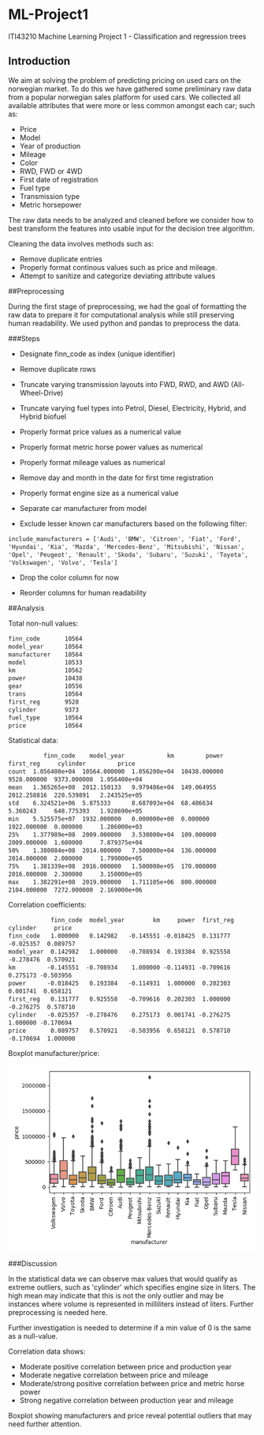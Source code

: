 # ML-Project1
ITI43210 Machine Learning Project 1 - Classification and regression trees

## Introduction

We aim at solving the problem of predicting pricing on used cars on the norwegian market. To do this we have gathered some preliminary raw data from a popular norwegian sales platform for used cars. We collected all available attributes that were more or less common amongst each car; such as:

- Price
- Model
- Year of production
- Mileage
- Color
- RWD, FWD or 4WD
- First date of registration
- Fuel type
- Transmission type
- Metric horsepower

The raw data needs to be analyzed and cleaned before we consider how to best transform the features into usable input for the decision tree algorithm.

Cleaning the data involves methods such as:

- Remove duplicate entries
- Properly format continous values such as price and mileage.
- Attempt to sanitize and categorize deviating attribute values

##Preprocessing

During the first stage of preprocessing, we had the goal of formatting the raw data to prepare it for computational analysis while still preserving human readability. We used python and pandas to preprocess the data.

###Steps

- Designate finn_code as index (unique identifier)

- Remove duplicate rows

- Truncate varying transmission layouts into FWD, RWD, and AWD (All-Wheel-Drive)

- Truncate varying fuel types into Petrol, Diesel, Electricity, Hybrid, and Hybrid biofuel

- Properly format price values as a numerical value

- Properly format metric horse power values as numerical

- Properly format mileage values as numerical

- Remove day and month in the date for first time registration

- Properly format engine size as a numerical value

- Separate car manufacturer from model

- Exclude lesser known car manufacturers based on the following filter:
```
include_manufacturers = ['Audi', 'BMW', 'Citroen', 'Fiat', 'Ford', 'Hyundai', 'Kia', 'Mazda', 'Mercedes-Benz', 'Mitsubishi', 'Nissan', 'Opel', 'Peugeot', 'Renault', 'Skoda', 'Subaru', 'Suzuki', 'Toyota', 'Volkswagen', 'Volvo', 'Tesla']
```

- Drop the color column for now

- Reorder columns for human readability

##Analysis

Total non-null values:

```
finn_code       10564
model_year      10564
manufacturer    10564
model           10533
km              10562
power           10438
gear            10556
trans           10564
first_reg       9528 
cylinder        9373 
fuel_type       10564
price           10564
```

Statistical data:

```
          finn_code    model_year            km         power    first_reg     cylinder         price
count  1.056400e+04  10564.000000  1.056200e+04  10438.000000  9528.000000  9373.000000  1.056400e+04
mean   1.365265e+08  2012.150133   9.979486e+04  149.064955    2012.258816  220.539891   2.243525e+05
std    6.324521e+06  5.875333      8.687093e+04  68.486634     5.360243     648.775393   1.928690e+05
min    5.525575e+07  1932.000000   0.000000e+00  0.000000      1922.000000  0.000000     1.286000e+03
25%    1.377989e+08  2009.000000   3.530000e+04  109.000000    2009.000000  1.600000     7.879375e+04
50%    1.380084e+08  2014.000000   7.500000e+04  136.000000    2014.000000  2.000000     1.799000e+05
75%    1.381339e+08  2016.000000   1.500000e+05  170.000000    2016.000000  2.300000     3.150000e+05
max    1.382291e+08  2019.000000   1.711105e+06  800.000000    2104.000000  7272.000000  2.169000e+06
```

Correlation coefficients:

```
            finn_code  model_year        km     power  first_reg  cylinder     price
finn_code   1.000000   0.142982   -0.145551 -0.018425  0.131777  -0.025357  0.089757
model_year  0.142982   1.000000   -0.708934  0.193384  0.925558  -0.278476  0.570921
km         -0.145551  -0.708934    1.000000 -0.114931 -0.709616   0.275173 -0.503956
power      -0.018425   0.193384   -0.114931  1.000000  0.202303   0.001741  0.658121
first_reg   0.131777   0.925558   -0.709616  0.202303  1.000000  -0.276275  0.578710
cylinder   -0.025357  -0.278476    0.275173  0.001741 -0.276275   1.000000 -0.170694
price       0.089757   0.570921   -0.503956  0.658121  0.578710  -0.170694  1.000000
```

Boxplot manufacturer/price:

![Boxplot](https://raw.githubusercontent.com/magne-g/ML-Project1/master/charts/boxplot-manufacturer-price.png)

###Discussion

In the statistical data we can observe max values that would qualify as extreme outliers, such as 'cylinder' which specifies engine size in liters. The high mean may indicate that this is not the only outlier and may be instances where volume is represented in milliliters instead of liters. Further preprocessing is needed here.

Further investigation is needed to determine if a min value of 0 is the same as a null-value.

Correlation data shows:
 
 - Moderate positive correlation between price and production year
 - Moderate negative correlation between price and mileage
 - Moderate/strong positive correlation between price and metric horse power
 - Strong negative correlation between production year and mileage
 
 Boxplot showing manufacturers and price reveal potential outliers that may need further attention. 
 

